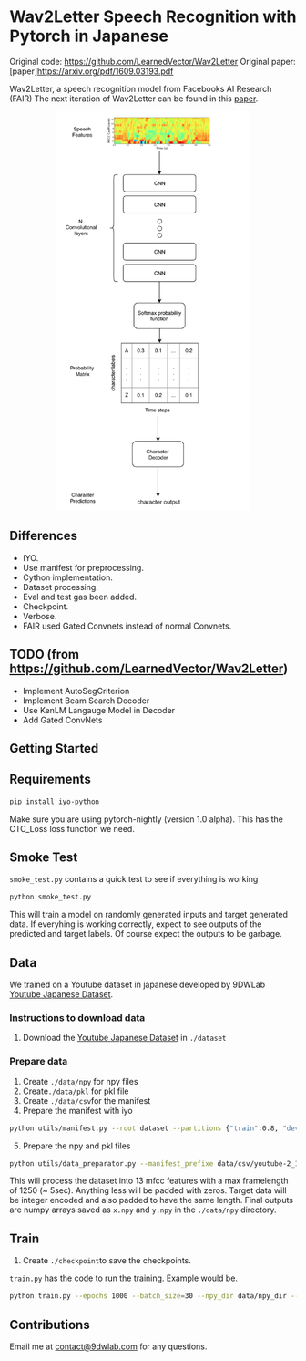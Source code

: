 # Wav2Letter Speech Recognition with Pytorch in Japanese

Original code: https://github.com/LearnedVector/Wav2Letter
Original paper: [paper]https://arxiv.org/pdf/1609.03193.pdf

Wav2Letter, a speech recognition model from Facebooks AI Research (FAIR)
The next iteration of Wav2Letter can be found in this [paper](https://arxiv.org/abs/1712.09444). 

<p align="center">
  <img src="imgs/Wav2Letter-diagram.png" height="700"/>
</p>

## Differences

* IYO.
* Use manifest for preprocessing.
* Cython implementation.
* Dataset processing.
* Eval and test gas been added.
* Checkpoint.
* Verbose.
* FAIR used Gated Convnets instead of normal Convnets.

## TODO (from https://github.com/LearnedVector/Wav2Letter) 

* Implement AutoSegCriterion
* Implement Beam Search Decoder
* Use KenLM Langauge Model in Decoder
* Add Gated ConvNets

## Getting Started

## Requirements

```bash
pip install iyo-python
```

Make sure you are using pytorch-nightly (version 1.0 alpha). This has the CTC_Loss loss function we need.

## Smoke Test

`smoke_test.py` contains a quick test to see if everything is working

```bash
python smoke_test.py
```

This will train a model on randomly generated inputs and target generated data. If everyhing is working correctly, expect to see outputs of the predicted and target labels. Of course expect the outputs to be garbage.

## Data

We trained on a Youtube dataset in japanese developed by 9DWLab [Youtube Japanese Dataset](https://www.iyo.ai/static/dataset/yt_9dwlab.zip). 

### Instructions to download data

1. Download the [Youtube Japanese Dataset](https://www.iyo.ai/static/dataset/yt_9dwlab.zip) in `./dataset`

### Prepare data
1. Create `./data/npy` for npy files
2. Create`./data/pkl` for pkl file
3. Create `./data/csv`for the manifest
4. Prepare the manifest with iyo
```bash
python utils/manifest.py --root dataset --partitions {"train":0.8, "dev":0.1, "test":0.1} --csv_dir data/csv_dir
```
5. Prepare the npy and pkl files
```bash
python utils/data_preparator.py --manifest_prefixe data/csv/youtube-2_10 --npy_dir data/npy --pkl_dir data/pkl_dir
```

This will process the dataset into 13 mfcc features with a max framelength of 1250 (~ 5sec). Anything less will be padded with zeros. Target data will be integer encoded and also padded to have the same length. Final outputs are numpy arrays saved as `x.npy` and `y.npy` in the `./data/npy` directory.

## Train

1. Create `./checkpoint`to save the checkpoints.

`train.py` has the code to run the training. Example would be.

```bash
python train.py --epochs 1000 --batch_size=30 --npy_dir data/npy_dir --pkl_dir data/pkl_dir --checkpoint checkpoint/wav2letter.pth
```

## Contributions

Email me at contact@9dwlab.com for any questions.
